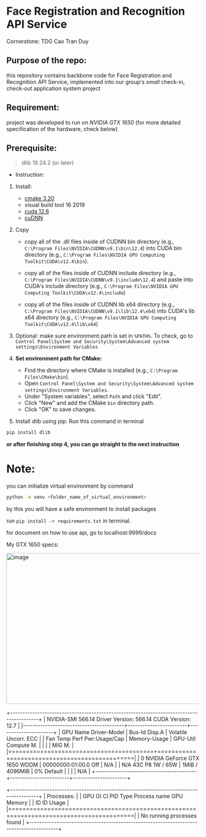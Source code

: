Face Registration and Recognition API Service
===
Cornerstone: TDG Cao Tran Duy

## Purpose of the repo:
this repository contains backbone code for Face Registration and Recognition API Service, implemented into our group's *small* check-in, check-out application system project

## Requirement:
project was developed to run on *NVIDIA GTX 1650* (for more detailed specification of the hardware, check below)

## Prerequisite:
>dlib 19.24.2 (or later)
* Instruction:
1. Install:
    - [cmake 3.20](https://cmake.org/files/v3.20/) 
    - visual build tool 16 2019
    - [cuda 12.6](https://developer.nvidia.com/cuda-toolkit-archive)
    - [cuDNN](https://developer.nvidia.com/cudnn-9-1-0-download-archive)
2. Copy
    - copy all of the .dll files inside of CUDNN bin directory (e.g., `C:\Program Files\NVIDIA\CUDNN\v9.1\bin\12.4`) into CUDA bin directory (e.g., `C:\Program Files\NVIDIA GPU Computing Toolkit\CUDA\v12.4\bin`).

    - copy all of the files inside of CUDNN include directory (e.g., `C:\Program Files\NVIDIA\CUDNN\v9.1\include\12.4`) and paste into CUDA's include directory (e.g., `C:\Program Files\NVIDIA GPU Computing Toolkit\CUDA\v12.4\include`)

    - copy all of the files inside of CUDNN lib x64 directory (e.g., `C:\Program Files\NVIDIA\CUDNN\v9.1\lib\12.4\x64`) into CUDA's lib x64 directory (e.g., `C:\Program Files\NVIDIA GPU Computing Toolkit\CUDA\v12.4\lib\x64`)
3. Optional: make sure environment path is set in ``%PATH%``. To check, go to `Control Panel\System and Security\System\Advanced system settings\Environment Variables`
4. **Set environment path for CMake:**
    - Find the directory where CMake is installed (e.g., `C:\Program Files\CMake\bin`).
    - Open `Control Panel\System and Security\System\Advanced system settings\Environment Variables`.
    - Under "System variables", select `Path` and click "Edit".
    - Click "New" and add the CMake `bin` directory path.
    - Click "OK" to save changes.

5. Install dlib using pip: Run this command in terminal 
```bash
pip install dlib
```

**or after finishing step 4, you can go straight to the next instruction**


# Note: 
you can initialize virtual environment by command 
```bash
python -m venv <folder_name_of_virtual_environment>
```
by this you will have a safe environment to install packages 

run ``pip install -r requirements.txt`` in terminal.

for document on how to use api, go to localhost:9999/docs 

My GTX 1650 specs:

<img width="931" height="394" alt="image" src="https://github.com/user-attachments/assets/723a4c1c-0822-4a98-b296-6641321dc038" />

+-----------------------------------------------------------------------------------------+
| NVIDIA-SMI 566.14                 Driver Version: 566.14         CUDA Version: 12.7     |
|-----------------------------------------+------------------------+----------------------+
| GPU  Name                  Driver-Model | Bus-Id          Disp.A | Volatile Uncorr. ECC |
| Fan  Temp   Perf          Pwr:Usage/Cap |           Memory-Usage | GPU-Util  Compute M. |
|                                         |                        |               MIG M. |
|=========================================+========================+======================|
|   0  NVIDIA GeForce GTX 1650      WDDM  |   00000000:01:00.0 Off |                  N/A |
| N/A   43C    P8              1W /   65W |       1MiB /   4096MiB |      0%      Default |
|                                         |                        |                  N/A |
+-----------------------------------------+------------------------+----------------------+

+-----------------------------------------------------------------------------------------+
| Processes:                                                                              |
|  GPU   GI   CI        PID   Type   Process name                              GPU Memory |
|        ID   ID                                                               Usage      |
|=========================================================================================|
|  No running processes found                                                             |
+-----------------------------------------------------------------------------------------+

